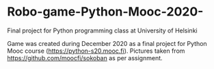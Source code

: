 # Robo-game-Python-Mooc-2020-
Final project for Python programming class at University of Helsinki


Game was created during December 2020 as a final project for Python Mooc course (https://python-s20.mooc.fi). Pictures taken from https://github.com/moocfi/sokoban as per assignment.
